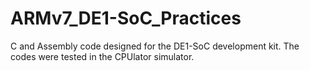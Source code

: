 # ARMv7_DE1-SoC_Practices
C and Assembly code designed for the DE1-SoC development kit. The codes were tested in the CPUlator simulator.
